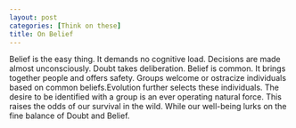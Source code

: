 ```yaml
---
layout: post
categories: [Think on these]
title: On Belief
---
```

Belief is the easy thing. It demands no cognitive load. Decisions are made almost unconsciously. Doubt takes deliberation. Belief is common. It brings together people and offers safety. Groups welcome or ostracize individuals based on common beliefs.Evolution further selects these individuals. The desire to be identified with a group is an ever operating natural force. This raises the odds of our survival in the wild. While our well-being lurks on the fine balance of Doubt and Belief.
